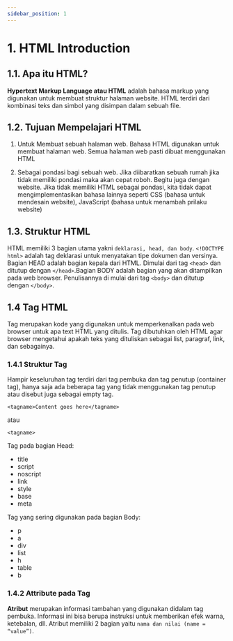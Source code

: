```yaml
---
sidebar_position: 1
---
```


# 1. HTML Introduction

## 1.1. Apa itu HTML?

**Hypertext Markup Language atau HTML** adalah bahasa markup yang digunakan untuk membuat struktur halaman website. HTML terdiri dari kombinasi teks dan simbol yang disimpan dalam sebuah file.

## 1.2. Tujuan Mempelajari HTML

1. Untuk Membuat sebuah halaman web.
   Bahasa HTML digunakan untuk membuat halaman web. Semua halaman web pasti dibuat menggunakan HTML

2. Sebagai pondasi bagi sebuah web.
   Jika diibaratkan sebuah rumah jika tidak memiliki pondasi maka akan cepat roboh. Begitu juga dengan website. Jika tidak memiliki HTML sebagai pondasi, kita tidak dapat mengimplementasikan bahasa lainnya seperti CSS (bahasa untuk mendesain website), JavaScript (bahasa untuk menambah prilaku website)

## 1.3. Struktur HTML

HTML memiliki 3 bagian utama yakni `deklarasi, head, dan body`. `<!DOCTYPE html>` adalah tag deklarasi untuk menyatakan tipe dokumen dan versinya. Bagian HEAD adalah bagian kepala dari HTML. Dimulai dari tag `<head>` dan ditutup dengan `</head>`.Bagian BODY adalah bagian yang akan ditampilkan pada web browser. Penulisannya di mulai dari tag `<body>` dan ditutup dengan `</body>`.

## 1.4 Tag HTML

Tag merupakan kode yang digunakan untuk memperkenalkan pada web browser untuk apa text HTML yang ditulis. Tag dibutuhkan oleh HTML agar browser mengetahui apakah teks yang dituliskan sebagai list, paragraf, link, dan sebagainya.

### 1.4.1 Struktur Tag

Hampir keseluruhan tag terdiri dari tag pembuka dan tag penutup (container tag), hanya saja ada beberapa tag yang tidak menggunakan tag penutup atau disebut juga sebagai empty tag.

```
<tagname>Content goes here</tagname>
```

atau

```
<tagname>
```

Tag pada bagian Head:

- title
- script
- noscript
- link
- style
- base
- meta

Tag yang sering digunakan pada bagian Body:

- p
- a
- div
- list
- h
- table
- b

### 1.4.2 Attribute pada Tag

**Atribut** merupakan informasi tambahan yang digunakan didalam tag pembuka. Informasi ini bisa berupa instruksi untuk memberikan efek warna, ketebalan, dll. Atribut memiliki 2 bagian yaitu `nama dan nilai (name = “value”)`.

